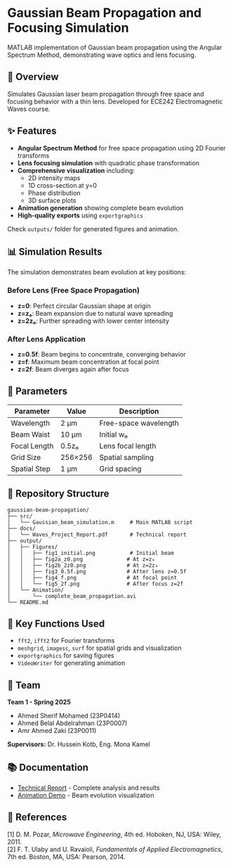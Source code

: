 # Gaussian Beam Propagation and Focusing Simulation

MATLAB implementation of Gaussian beam propagation using the Angular Spectrum Method, demonstrating wave optics and lens focusing.

## 🔬 Overview

Simulates Gaussian laser beam propagation through free space and focusing behavior with a thin lens. Developed for ECE242 Electromagnetic Waves course.

## ✨ Features

- **Angular Spectrum Method** for free space propagation using 2D Fourier transforms
- **Lens focusing simulation** with quadratic phase transformation
- **Comprehensive visualization** including:
  - 2D intensity maps
  - 1D cross-section at y=0
  - Phase distribution
  - 3D surface plots
- **Animation generation** showing complete beam evolution
- **High-quality exports** using `exportgraphics`


Check `outputs/` folder for generated figures and animation.

## 📊 Simulation Results

The simulation demonstrates beam evolution at key positions:

### Before Lens (Free Space Propagation)
- **z=0**: Perfect circular Gaussian shape at origin
- **z=z₀**: Beam expansion due to natural wave spreading  
- **z=2z₀**: Further spreading with lower center intensity

### After Lens Application
- **z=0.5f**: Beam begins to concentrate, converging behavior
- **z=f**: Maximum beam concentration at focal point
- **z=2f**: Beam diverges again after focus

## 🔧 Parameters

| Parameter | Value | Description |
|-----------|-------|-------------|
| Wavelength | 2 μm | Free-space wavelength |
| Beam Waist | 10 μm | Initial w₀ |
| Focal Length | 0.5z₀ | Lens focal length |
| Grid Size | 256×256 | Spatial sampling |
| Spatial Step | 1 μm | Grid spacing |

## 📁 Repository Structure

```
gaussian-beam-propagation/
├── src/
│   └── Gaussian_beam_simulation.m     # Main MATLAB script
├── docs/
│   └── Waves_Project_Report.pdf       # Technical report
├── output/
│   ├── Figures/
│   │   ├── fig1_initial.png           # Initial beam
│   │   ├── fig2a_z0.png              # At z=z₀
│   │   ├── fig2b_2z0.png             # At z=2z₀
│   │   ├── fig3_0.5f.png             # After lens z=0.5f
│   │   ├── fig4_f.png                # At focal point
│   │   └── fig5_2f.png               # After focus z=2f
│   └── Animation/
│       └── complete_beam_propagation.avi
└── README.md
```

## 🔬 Key Functions Used

- `fft2`, `ifft2` for Fourier transforms
- `meshgrid`, `imagesc`, `surf` for spatial grids and visualization
- `exportgraphics` for saving figures
- `VideoWriter` for generating animation

## 👥 Team

**Team 1 - Spring 2025**
- Ahmed Sherif Mohamed (23P0414)
- Ahmed Belal Abdelrahman (23P0007)  
- Amr Ahmed Zaki (23P0011)

**Supervisors:** Dr. Hussein Kotb, Eng. Mona Kamel

## 📚 Documentation

- [Technical Report](docs/Waves_Project_Report.pdf) - Complete analysis and results
- [Animation Demo](output/Animation/complete_beam_propagation.avi) - Beam evolution visualization

## 📖 References

[1] D. M. Pozar, *Microwave Engineering*, 4th ed. Hoboken, NJ, USA: Wiley, 2011.  
[2] F. T. Ulaby and U. Ravaioli, *Fundamentals of Applied Electromagnetics*, 7th ed. Boston, MA, USA: Pearson, 2014.



